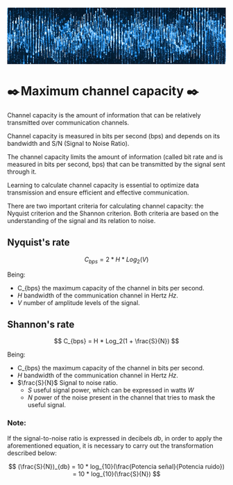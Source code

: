 ![Welcome](/images/physical_layer/Fourier/banner_waves.jpg)

# ✒️ Maximum channel capacity ✒️

Channel capacity is the amount of information that can be relatively transmitted over communication channels.

Channel capacity is measured in bits per second (bps) and depends on its bandwidth and S/N (Signal to Noise Ratio).

The channel capacity limits the amount of information (called bit rate and is measured in bits per second, bps) that can be transmitted by the signal sent through it.

Learning to calculate channel capacity is essential to optimize data transmission and ensure efficient and effective communication.

There are two important criteria for calculating channel capacity: the Nyquist criterion and the Shannon criterion. Both criteria are based on the understanding of the signal and its relation to noise.

## Nyquist's rate

$$
C_{bps} = 2 * H * Log_2(V)
$$

Being:
- C_{bps} the maximum capacity of the channel in bits per second.
- *H* bandwidth of the communication channel in Hertz *Hz*.
- *V* number of amplitude levels of the signal.

## Shannon's rate

$$
C_{bps} = H * Log_2(1 + \frac{S}{N})
$$

Being:
- C_{bps} the maximum capacity of the channel in bits per second.
- *H* bandwidth of the communication channel in Hertz *Hz*.
- $\frac{S}{N}$ Signal to noise ratio.
  - *S* useful signal power, which can be expressed in watts *W*
  - *N* power of the noise present in the channel that tries to mask the useful signal.

### Note: 

If the signal-to-noise ratio is expressed in decibels *db*, in order to apply the aforementioned equation, it is necessary to carry out the transformation described below:

$$
(\frac{S}{N})_{db} = 10 * log_{10}(\frac{Potencia señal}{Potencia ruido}) = 10 * log_{10}(\frac{S}{N})
$$
